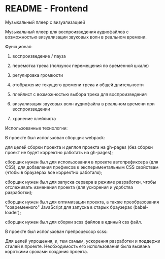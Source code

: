 # README - Frontend

Музыкальный плеер с визуализацией 


Музыкальный плеер для воспроизведения аудиофайлов с возможностью визуализации звуковых волн в реальном времени. 


Функционал:


1. воспроизведение / пауза


2. перемотка трека (ползунок перемещения по временной шкале)


3. регулировка громкости 


4. отображение текущего времени трека и общей длительности


5. плейлист с возможностью выбора трека для воспроизведения


6. визуализация звуковых волн аудиофайла в реальном времени при воспроизведении


7. хранение плейлиста


Использованные технологии:


В проекте был использован сборщик webpack: 

для целей сборки проекта и деплоя проекта на gh-pages (без сборки проект не будет корректно работать на gh-pages);

сборщик нужен был для использования в проекте автопрефиксера (для CSS), для добавления префиксов к экспериментальным CSS свойствам (чтобы в браузерах все корректно работало);

сборщик нужен был для запуска сервера в режиме разработки, чтобы отслеживать изменения проекта (для ускорения и удобства разработки);

сборщик нужен был для оптимизации проекта, а также преобразования "современного" JavaScript для запуска в старых браузерах (babel-loader);

сборщик нужен был для сборки scss файлов в единый css файл.


В проекте был использован препроцессор scss: 

Для целей упрощения, и, тем самым, ускорения разработки и поддержи стилей в проекте. Необходимость его использования была вызвана короткими сроками создания проекта.

